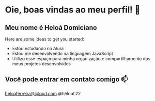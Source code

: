 # Oie, boas vindas ao meu perfil! 👋

## Meu nome é Heloá Domiciano

Here are some ideas to get you started:

-  Estou estudando na Alura
-  Estou me desenvolvendo na linguagem JavaScript
-  Utilizo esse espaço para minha organização e compartilhamento dos meus projetos desenvolvidos

## Você pode entrar em contato comigo 📫
heloaferreira@icloud.com
@heloaf.22

